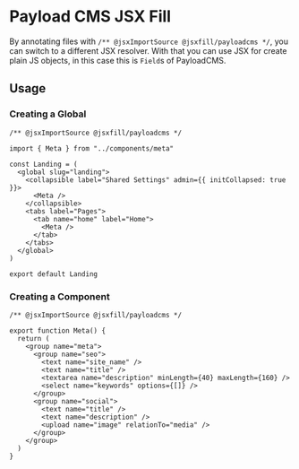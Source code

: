 # Payload CMS JSX Fill

By annotating files with `/** @jsxImportSource @jsxfill/payloadcms */`, you can switch to a different JSX resolver.
With that you can use JSX for create plain JS objects, in this case this is `Field`s of PayloadCMS.

## Usage

### Creating a Global

```tsx
/** @jsxImportSource @jsxfill/payloadcms */

import { Meta } from "../components/meta"

const Landing = (
  <global slug="landing">
    <collapsible label="Shared Settings" admin={{ initCollapsed: true }}>
      <Meta />
    </collapsible>
    <tabs label="Pages">
      <tab name="home" label="Home">
        <Meta />
      </tab>
    </tabs>
  </global>
)

export default Landing
```

### Creating a Component

```tsx
/** @jsxImportSource @jsxfill/payloadcms */

export function Meta() {
  return (
    <group name="meta">
      <group name="seo">
        <text name="site_name" />
        <text name="title" />
        <textarea name="description" minLength={40} maxLength={160} />
        <select name="keywords" options={[]} />
      </group>
      <group name="social">
        <text name="title" />
        <text name="description" />
        <upload name="image" relationTo="media" />
      </group>
    </group>
  )
}
```
